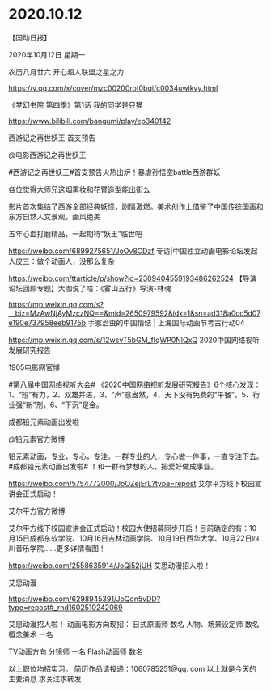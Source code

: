 # 2020.10.12

【国动日报】

2020年10月12日  星期一

农历八月廿六
 开心超人联盟之星之力 

https://v.qq.com/x/cover/mzc00200rot0bqi/c0034uwikvy.html

 


  《梦幻书院 第四季》第1话 我的同学是只猫

https://www.bilibili.com/bangumi/play/ep340142

 
西游记之再世妖王 首支预告

@电影西游记之再世妖王

#西游记之再世妖王#首支预告火热出炉！暴虐孙悟空battle西游群妖

各位觉得大师兄这烟熏妆和花臂造型能出街么

影片首次集结了西游全部经典妖怪，剧情激燃。美术创作上借鉴了中国传统国画和东方自然人文景观，画风绝美

五年心血打磨精品，一起期待“妖王”临世吧

https://weibo.com/6899275651/JoOv8CDzf
专访|中国独立动画电影论坛发起人皮三：做个动画人，没那么复杂

https://weibo.com/ttarticle/p/show?id=2309404559193486262524
【导演论坛回顾专题】大咖说了啥：《雾山五行》导演-林魂

https://mp.weixin.qq.com/s?__biz=MzAwNjAyMzczNQ==&mid=2650979592&idx=1&sn=ad318a0cc5d07e190e737958eeb9175b
手冢治虫的中国情结  |  上海国际动画节考古行动04

https://mp.weixin.qq.com/s/12wsvT5bGM_fIqWP0NlQxQ
2020中国网络视听发展研究报告

1905电影网官博               

#第八届中国网络视听大会# 《2020中国网络视听发展研究报告》6个核心发现：
1、“短”有力，2、双雄并进，3、“声”意盎然，4、天下没有免费的“午餐”，5、行业强“新”剂，6、“下沉”是金。



成都铅元素动画出发啦

@铅元素官方微博   

铅元素动画，专业，专心，专注。一群专业的人，专心做一件事，一直专注下去。#成都铅元素动画出发啦# ！和一群有梦想的人，把爱好做成事业。

https://weibo.com/5754772000/JoOZejErL?type=repost
艾尔平方线下校园宣讲会正式启动！

艾尔平方官方微博                     

艾尔平方线下校园宣讲会正式启动！校园大使招募同步开启！目前确定的有：10月15日成都东软学院、10月16日吉林动画学院、10月19日西华大学、10月22日四川音乐学院……更多详情看图！

https://weibo.com/2558635914/JoQi52jUH
艾思动漫招人啦！

艾思动漫

https://weibo.com/6298945391/JoQdn5vDD?type=repost#_rnd1602510242069                   

艾思动漫招人啦！
动画电影方向现招：
日式原画师  数名
人物、场景设定师  数名
概念美术  一名

TV动画方向
分镜师   一名
Flash动画师  数名

以上职位均招实习。
简历作品请投递：1060785251@qq. com
以上就是今天的主要消息
求关注求转发









